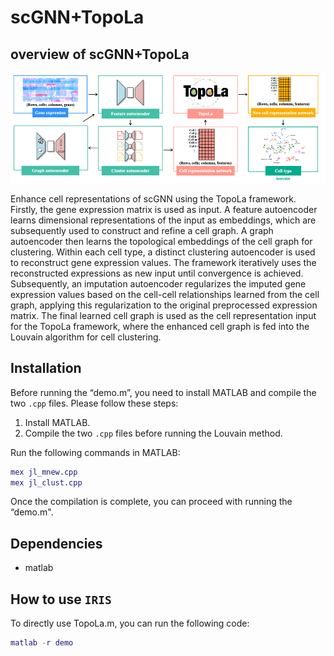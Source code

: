 # scGNN+TopoLa 
## overview of scGNN+TopoLa 

<p align="center">
<img src="https://github.com/kaizheng-academic/TopoLa/blob/main/src/scGNN_TopoLa.png" width="1000" />
</p>
Enhance cell representations of scGNN using the TopoLa framework. Firstly, the gene expression matrix is used as input. A feature autoencoder learns dimensional representations of the input as embeddings, which are subsequently used to construct and refine a cell graph. A graph autoencoder then learns the topological embeddings of the cell graph for clustering. Within each cell type, a distinct clustering autoencoder is used to reconstruct gene expression values. The framework iteratively uses the reconstructed expressions as new input until convergence is achieved. Subsequently, an imputation autoencoder regularizes the imputed gene expression values based on the cell-cell relationships learned from the cell graph, applying this regularization to the original preprocessed expression matrix. The final learned cell graph is used as the cell representation input for the TopoLa framework, where the enhanced cell graph is fed into the Louvain algorithm for cell clustering.

Installation
------------

Before running the “demo.m”, you need to install MATLAB and compile the two `.cpp` files. Please follow these steps:

1. Install MATLAB.
2. Compile the two `.cpp` files before running the Louvain method.

Run the following commands in MATLAB:

```matlab
mex jl_mnew.cpp
mex jl_clust.cpp
```

Once the compilation is complete, you can proceed with running the  “demo.m".


## Dependencies 
* matlab


How to use `IRIS`
-------------------
To directly use TopoLa.m, you can run the following code:
```matlab
matlab -r demo
```

